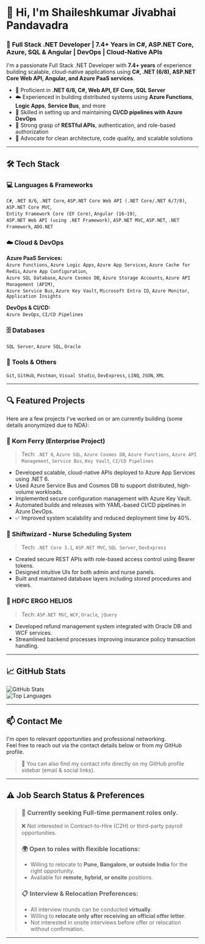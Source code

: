 # 👋 Hi, I'm Shaileshkumar Jivabhai Pandavadra  

### 🚀 Full Stack .NET Developer | 7.4+ Years in C#, ASP.NET Core, Azure, SQL & Angular | DevOps | Cloud-Native APIs

I'm a passionate Full Stack .NET Developer with **7.4+ years** of experience building scalable, cloud-native applications using **C#, .NET (6/8), ASP.NET Core Web API, Angular, and Azure PaaS services**.

- 🔧 Proficient in **.NET 6/8, C#, Web API, EF Core, SQL Server**
- ☁️ Experienced in building distributed systems using **Azure Functions**, **Logic Apps**, **Service Bus**, and more
- 🚀 Skilled in setting up and maintaining **CI/CD pipelines with Azure DevOps**
- 🔐 Strong grasp of **RESTful APIs**, authentication, and role-based authorization
- 🧠 Advocate for clean architecture, code quality, and scalable solutions

---

## 🛠️ Tech Stack

### 💻 Languages & Frameworks  
`C#`, `.NET 8/6`, `.NET Core`, `ASP.NET Core Web API (.NET Core/.NET 6/7/8)`, `ASP.NET Core MVC`,  
`Entity Framework Core (EF Core)`, `Angular (16–19)`,  
`ASP.NET Web API (using .NET Framework)`, `ASP.NET MVC`, `ASP.NET`, `.NET Framework`, `ADO.NET`

### ☁️ Cloud & DevOps  

**Azure PaaS Services:**  
`Azure Functions`, `Azure Logic Apps`, `Azure App Services`, `Azure Cache for Redis`, `Azure App Configuration`,  
`Azure SQL Database`, `Azure Cosmos DB`, `Azure Storage Accounts`, `Azure API Management (APIM)`,  
`Azure Service Bus`, `Azure Key Vault`, `Microsoft Entra ID`, `Azure Monitor`, `Application Insights`  

**DevOps & CI/CD:**  
`Azure DevOps`, `CI/CD Pipelines`

### 🗄️ Databases  
`SQL Server`, `Azure SQL`, `Oracle`

### 🧰 Tools & Others  
`Git`, `GitHub`, `Postman`, `Visual Studio`, `DevExpress`, `LINQ`, `JSON`, `XML`

---

## 🔍 Featured Projects

Here are a few projects I've worked on or am currently building (some details anonymized due to NDA):

### 🔷 Korn Ferry (Enterprise Project)
> Tech: `.NET 6`, `Azure SQL`, `Azure Cosmos DB`, `Azure Functions`, `Azure API Management`, `Service Bus`, `Key Vault`, `CI/CD Pipelines`

- Developed scalable, cloud-native APIs deployed to Azure App Services using .NET 6.
- Used Azure Service Bus and Cosmos DB to support distributed, high-volume workloads.
- Implemented secure configuration management with Azure Key Vault.
- Automated builds and releases with YAML-based CI/CD pipelines in Azure DevOps.
- ✅ Improved system scalability and reduced deployment time by 40%.

### 🔷 Shiftwizard - Nurse Scheduling System
> Tech: `.NET Core 3.1`, `ASP.NET MVC`, `SQL Server`, `DevExpress`

- Created secure REST APIs with role-based access control using Bearer tokens.
- Designed intuitive UIs for both admin and nurse panels.
- Built and maintained database layers including stored procedures and views.

### 🔷 HDFC ERGO HELIOS
> Tech: `ASP.NET MVC`, `WCF`, `Oracle`, `jQuery`

- Developed refund management system integrated with Oracle DB and WCF services.
- Streamlined backend processes improving insurance policy transaction handling.

---

## 📈 GitHub Stats

![GitHub Stats](https://github-readme-stats.vercel.app/api?username=Shailesh-Pandavadra&show_icons=true&theme=tokyonight)  
![Top Languages](https://github-readme-stats.vercel.app/api/top-langs/?username=Shailesh-Pandavadra&layout=compact&theme=tokyonight)

---

## 📫 Contact Me

I'm open to relevant opportunities and professional networking.  
Feel free to reach out via the contact details below or from my GitHub profile.

> 🧭 You can also find my contact info directly on my GitHub profile sidebar (email & social links).

---

## ⚠️ **Job Search Status & Preferences**

> ### 🚀 Currently seeking **Full-time permanent** roles only.  
> ❌ Not interested in Contract-to-Hire (C2H) or third-party payroll opportunities.  
>  
> ### 🌍 Open to roles with flexible locations:  
> - Willing to relocate to **Pune, Bangalore, or outside India** for the right opportunity.  
> - Available for **remote, hybrid, or onsite** positions.  
>  
> ### 📋 Interview & Relocation Preferences:  
> - All interview rounds can be conducted **virtually**.  
> - Willing to **relocate only after receiving an official offer letter**.  
> - Not interested in onsite interviews before offer or relocation without confirmation.  

---

